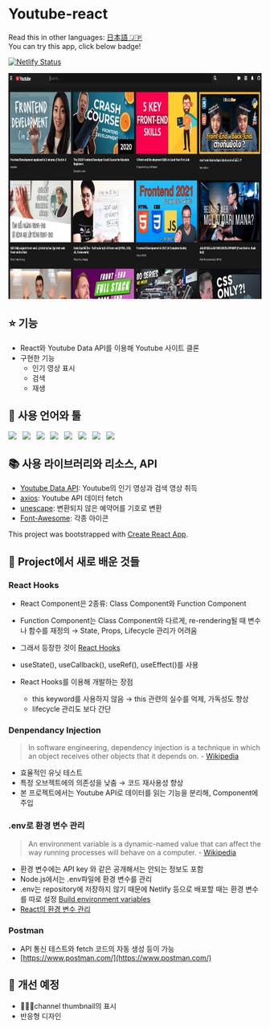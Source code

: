 # Youtube-react

Read this in other languages: [日本語 🇯🇵](README.md)
</br>
You can try this app, click below badge!

[![Netlify Status](https://api.netlify.com/api/v1/badges/aea01573-e082-44b4-8617-12e71bf71494/deploy-status)](https://musing-khorana-85bd76.netlify.app/)

<img width="900" height="450" src="public/images/mainUI.png">

## ⭐️ 기능

- React와 Youtube Data API를 이용해 Youtube 사이트 클론
- 구현한 기능
  - 인기 영상 표시
  - 검색
  - 재생

## 🦄 사용 언어와 툴

<p>
    <img src="https://img.shields.io/badge/HTML-E34F26?style=flat&logo=HTML5&logoColor=white"/>&nbsp;&nbsp;
    <img src="https://img.shields.io/badge/CSS-1572B6?style=flat&logo=CSS3&logoColor=white"/>&nbsp;&nbsp;
    <img src="https://img.shields.io/badge/JavaScript-F7DF1E?style=flat&logo=JavaScript&logoColor=black"/>&nbsp;&nbsp;
    <img src="https://img.shields.io/badge/PostCSS-DD3A0A?style=flat&logo=PostCSS&logoColor=white"/>&nbsp;&nbsp;
    <img src="https://img.shields.io/badge/React-61DAFB?style=flat&logo=React&logoColor=black"/>&nbsp;&nbsp;
    <img src="https://img.shields.io/badge/Node.js-339933?style=flat&logo=Node.js&logoColor=white"/>&nbsp;&nbsp;
    <img src="https://img.shields.io/badge/Yarn-2C8EBB?style=flat&logo=Yarn&logoColor=white"/>&nbsp;&nbsp;
    <img src="https://img.shields.io/badge/Postman-FF6C37?style=flat&logo=Postman&logoColor=white"/>
 </p>

## 📚 사용 라이브러리와 리소스, API

- [Youtube Data API](https://developers.google.com/youtube/v3): Youtube의 인기 영상과 검색 영상 취득
- [axios](https://github.com/axios/axios): Youtube API 데이터 fetch
- [unescape](https://github.com/jonschlinkert/unescape): 변환되지 않은 예약어를 기호로 변환
- [Font-Awesome](https://github.com/FortAwesome/Font-Awesome): 각종 아이콘

This project was bootstrapped with [Create React App](https://github.com/facebook/create-react-app).

## 📖 Project에서 새로 배운 것들

### React Hooks

- React Component은 2종류: Class Component와 Function Component
- Function Component는 Class Component와 다르게, re-rendering될 때 변수나 함수를 재정의
  → State, Props, Lifecycle 관리가 어려움
- 그래서 등장한 것이 [React Hooks](https://reactjs.org/docs/hooks-intro.html)
- useState(), useCallback(), useRef(), useEffect()를 사용
- React Hooks를 이용해 개발하는 장점

  - this keyword를 사용하지 않음 → this 관련의 실수를 억제, 가독성도 향상
  - lifecycle 관리도 보다 간단

### Denpendancy Injection

> In software engineering, dependency injection is a technique in which an object receives other objects that it depends on. - [Wikipedia](https://en.wikipedia.org/wiki/Dependency_injection)

- 효율적인 유닛 테스트
- 특정 오브젝트에의 의존성을 낮춤 → 코드 재사용성 향상
- 본 프로젝트에서는 Youtube API로 데이터를 읽는 기능을 분리해, Component에 주입

### .env로 환경 변수 관리

> An environment variable is a dynamic-named value that can affect the way running processes will behave on a computer. - [Wikipedia](https://en.wikipedia.org/wiki/Environment_variable)

- 환경 변수에는 API key 와 같은 공개해서는 안되는 정보도 포함
- Node.js에서는 .env파일에 환경 변수를 관리
- .env는 repository에 저장하지 않기 때문에 Netlify 등으로 배포할 때는 환경 변수를 따로 설정
  [Build environment variables](https://docs.netlify.com/configure-builds/environment-variables/?_ga=2.16342838.1011166816.1621828766-787042033.1618744237)
- [React의 환경 변수 관리](https://create-react-app.dev/docs/adding-custom-environment-variables/)

### Postman

- API 통신 테스트와 fetch 코드의 자동 생성 등이 가능
- [https://www.postman.com/](https://www.postman.com/)

## 🐛 개선 예정

- channel thumbnail의 표시
- 반응형 디자인
